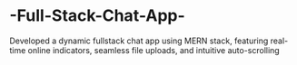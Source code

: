 # -Full-Stack-Chat-App-
Developed a dynamic fullstack chat app using MERN stack, featuring real-time online indicators, seamless file uploads, and intuitive auto-scrolling
